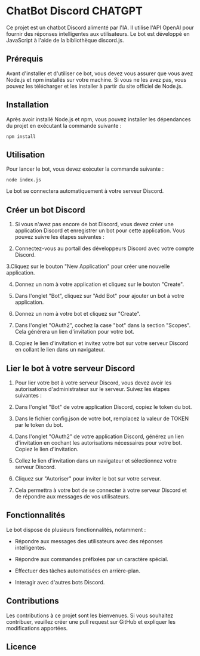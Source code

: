 # ChatBot Discord CHATGPT
Ce projet est un chatbot Discord alimenté par l'IA. Il utilise l'API OpenAI pour fournir des réponses intelligentes aux utilisateurs. Le bot est développé en JavaScript à l'aide de la bibliothèque discord.js.

## Prérequis
Avant d'installer et d'utiliser ce bot, vous devez vous assurer que vous avez Node.js et npm installés sur votre machine. Si vous ne les avez pas, vous pouvez les télécharger et les installer à partir du site officiel de Node.js.

## Installation
Après avoir installé Node.js et npm, vous pouvez installer les dépendances du projet en exécutant la commande suivante :

```
npm install
```

## Utilisation
Pour lancer le bot, vous devez exécuter la commande suivante :

```
node index.js
```

Le bot se connectera automatiquement à votre serveur Discord.

## Créer un bot Discord
1. Si vous n'avez pas encore de bot Discord, vous devez créer une application Discord et enregistrer un bot pour cette application. Vous pouvez suivre les étapes suivantes :

2. Connectez-vous au portail des développeurs Discord avec votre compte Discord.

3.Cliquez sur le bouton "New Application" pour créer une nouvelle application.

4. Donnez un nom à votre application et cliquez sur le bouton "Create".

5. Dans l'onglet "Bot", cliquez sur "Add Bot" pour ajouter un bot à votre application.

6. Donnez un nom à votre bot et cliquez sur "Create".

7. Dans l'onglet "OAuth2", cochez la case "bot" dans la section "Scopes". Cela générera un lien d'invitation pour votre bot.

8. Copiez le lien d'invitation et invitez votre bot sur votre serveur Discord en collant le lien dans un navigateur.

## Lier le bot à votre serveur Discord

1. Pour lier votre bot à votre serveur Discord, vous devez avoir les autorisations d'administrateur sur le serveur. Suivez les étapes suivantes :

2. Dans l'onglet "Bot" de votre application Discord, copiez le token du bot.

3. Dans le fichier config.json de votre bot, remplacez la valeur de TOKEN par le token du bot.

4. Dans l'onglet "OAuth2" de votre application Discord, générez un lien d'invitation en cochant les autorisations nécessaires pour votre bot. Copiez le lien d'invitation.

5. Collez le lien d'invitation dans un navigateur et sélectionnez votre serveur Discord.

6. Cliquez sur "Autoriser" pour inviter le bot sur votre serveur.

7. Cela permettra à votre bot de se connecter à votre serveur Discord et de répondre aux messages de vos utilisateurs.

## Fonctionnalités

Le bot dispose de plusieurs fonctionnalités, notamment :

- Répondre aux messages des utilisateurs avec des réponses intelligentes.

- Répondre aux commandes préfixées par un caractère spécial.

- Effectuer des tâches automatisées en arrière-plan.

- Interagir avec d'autres bots Discord.

## Contributions

Les contributions à ce projet sont les bienvenues. Si vous souhaitez contribuer, veuillez créer une pull request sur GitHub et expliquer les modifications apportées.

## Licence
